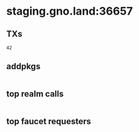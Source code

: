 # staging.gno.land:36657

## TXs
```
42
```

## addpkgs
```
```

## top realm calls
```
```

## top faucet requesters
```
```

